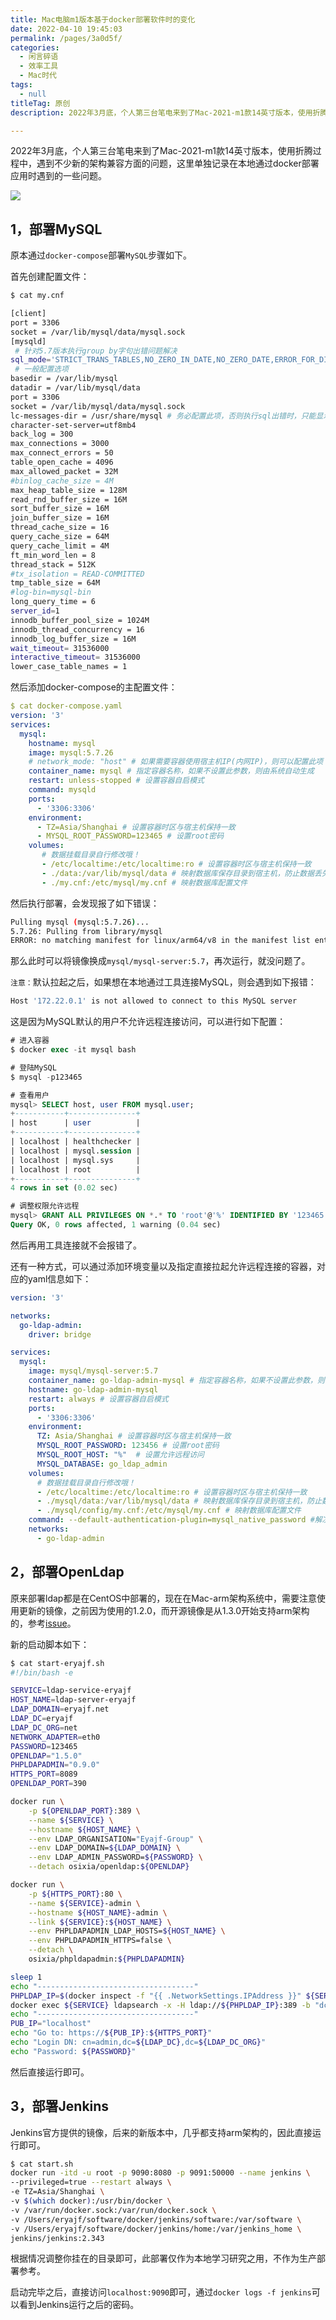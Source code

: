 ```yaml
---
title: Mac电脑m1版本基于docker部署软件时的变化
date: 2022-04-10 19:45:03
permalink: /pages/3a0d5f/
categories:
  - 闲言碎语
  - 效率工具
  - Mac时代
tags:
  - null
titleTag: 原创
description: 2022年3月底，个人第三台笔电来到了Mac-2021-m1款14英寸版本，使用折腾过程中，遇到不少新的架构兼容方面的问题，这里单独记录在本地通过docker部署应用时遇到的一些问题。

---
```


2022年3月底，个人第三台笔电来到了Mac-2021-m1款14英寸版本，使用折腾过程中，遇到不少新的架构兼容方面的问题，这里单独记录在本地通过docker部署应用时遇到的一些问题。

![](http://t.eryajf.net/imgs/2022/05/1d1562505d439647.jpg)


## 1，部署MySQL

原本通过`docker-compose`部署`MySQL`步骤如下。

首先创建配置文件：

```sh
$ cat my.cnf

[client]
port = 3306
socket = /var/lib/mysql/data/mysql.sock
[mysqld]
 # 针对5.7版本执行group by字句出错问题解决
sql_mode='STRICT_TRANS_TABLES,NO_ZERO_IN_DATE,NO_ZERO_DATE,ERROR_FOR_DIVISION_BY_ZERO,NO_AUTO_CREATE_USER,NO_ENGINE_SUBSTITUTION'
 # 一般配置选项
basedir = /var/lib/mysql
datadir = /var/lib/mysql/data
port = 3306
socket = /var/lib/mysql/data/mysql.sock
lc-messages-dir = /usr/share/mysql # 务必配置此项，否则执行sql出错时，只能显示错误代码而不显示具体错误消息
character-set-server=utf8mb4
back_log = 300
max_connections = 3000
max_connect_errors = 50
table_open_cache = 4096
max_allowed_packet = 32M
#binlog_cache_size = 4M
max_heap_table_size = 128M
read_rnd_buffer_size = 16M
sort_buffer_size = 16M
join_buffer_size = 16M
thread_cache_size = 16
query_cache_size = 64M
query_cache_limit = 4M
ft_min_word_len = 8
thread_stack = 512K
#tx_isolation = READ-COMMITTED
tmp_table_size = 64M
#log-bin=mysql-bin
long_query_time = 6
server_id=1
innodb_buffer_pool_size = 1024M
innodb_thread_concurrency = 16
innodb_log_buffer_size = 16M
wait_timeout= 31536000
interactive_timeout= 31536000
lower_case_table_names = 1
```

然后添加docker-compose的主配置文件：

```yaml
$ cat docker-compose.yaml
version: '3'
services:
  mysql:
    hostname: mysql
    image: mysql:5.7.26
    # network_mode: "host" # 如果需要容器使用宿主机IP(内网IP)，则可以配置此项
    container_name: mysql # 指定容器名称，如果不设置此参数，则由系统自动生成
    restart: unless-stopped # 设置容器自启模式
    command: mysqld
    ports:
      - '3306:3306'
    environment:
      - TZ=Asia/Shanghai # 设置容器时区与宿主机保持一致
      - MYSQL_ROOT_PASSWORD=123465 # 设置root密码
    volumes:
       # 数据挂载目录自行修改哦！
       - /etc/localtime:/etc/localtime:ro # 设置容器时区与宿主机保持一致
       - ./data:/var/lib/mysql/data # 映射数据库保存目录到宿主机，防止数据丢失
       - ./my.cnf:/etc/mysql/my.cnf # 映射数据库配置文件
```

然后执行部署，会发现报了如下错误：

```sh
Pulling mysql (mysql:5.7.26)...
5.7.26: Pulling from library/mysql
ERROR: no matching manifest for linux/arm64/v8 in the manifest list entries
```

那么此时可以将镜像换成`mysql/mysql-server:5.7`，再次运行，就没问题了。

`注意：`默认拉起之后，如果想在本地通过工具连接MySQL，则会遇到如下报错：

```sh
Host '172.22.0.1' is not allowed to connect to this MySQL server
```

这是因为MySQL默认的用户不允许远程连接访问，可以进行如下配置：

```sql
# 进入容器
$ docker exec -it mysql bash

# 登陆MySQL
$ mysql -p123465

# 查看用户
mysql> SELECT host, user FROM mysql.user;
+-----------+---------------+
| host      | user          |
+-----------+---------------+
| localhost | healthchecker |
| localhost | mysql.session |
| localhost | mysql.sys     |
| localhost | root          |
+-----------+---------------+
4 rows in set (0.02 sec)

# 调整权限允许远程
mysql> GRANT ALL PRIVILEGES ON *.* TO 'root'@'%' IDENTIFIED BY '123465' WITH GRANT OPTION;
Query OK, 0 rows affected, 1 warning (0.04 sec)
```

然后再用工具连接就不会报错了。

还有一种方式，可以通过添加环境变量以及指定直接拉起允许远程连接的容器，对应的yaml信息如下：

```yml
version: '3'

networks:
  go-ldap-admin:
    driver: bridge

services:
  mysql:
    image: mysql/mysql-server:5.7
    container_name: go-ldap-admin-mysql # 指定容器名称，如果不设置此参数，则由系统自动生成
    hostname: go-ldap-admin-mysql
    restart: always # 设置容器自启模式
    ports:
      - '3306:3306'
    environment:
      TZ: Asia/Shanghai # 设置容器时区与宿主机保持一致
      MYSQL_ROOT_PASSWORD: 123456 # 设置root密码
      MYSQL_ROOT_HOST: "%"  # 设置允许远程访问
      MYSQL_DATABASE: go_ldap_admin
    volumes:
      # 数据挂载目录自行修改哦！
      - /etc/localtime:/etc/localtime:ro # 设置容器时区与宿主机保持一致
      - ./mysql/data:/var/lib/mysql/data # 映射数据库保存目录到宿主机，防止数据丢失
      - ./mysql/config/my.cnf:/etc/mysql/my.cnf # 映射数据库配置文件
    command: --default-authentication-plugin=mysql_native_password #解决外部无法访问，与上边MYSQL_ROOT_HOST 变量配合使用才能生效。
    networks:
      - go-ldap-admin
```


## 2，部署OpenLdap

原来部署ldap都是在CentOS中部署的，现在在Mac-arm架构系统中，需要注意使用更新的镜像，之前因为使用的1.2.0，而开源镜像是从1.3.0开始支持arm架构的，参考[issue](https://github.com/osixia/docker-openldap/issues/348)。

新的启动脚本如下：


```sh
$ cat start-eryajf.sh
#!/bin/bash -e

SERVICE=ldap-service-eryajf
HOST_NAME=ldap-server-eryajf
LDAP_DOMAIN=eryajf.net
LDAP_DC=eryajf
LDAP_DC_ORG=net
NETWORK_ADAPTER=eth0
PASSWORD=123465
OPENLDAP="1.5.0"
PHPLDAPADMIN="0.9.0"
HTTPS_PORT=8089
OPENLDAP_PORT=390

docker run \
    -p ${OPENLDAP_PORT}:389 \
    --name ${SERVICE} \
    --hostname ${HOST_NAME} \
    --env LDAP_ORGANISATION="Eyajf-Group" \
    --env LDAP_DOMAIN=${LDAP_DOMAIN} \
    --env LDAP_ADMIN_PASSWORD=${PASSWORD} \
    --detach osixia/openldap:${OPENLDAP}

docker run \
    -p ${HTTPS_PORT}:80 \
    --name ${SERVICE}-admin \
    --hostname ${HOST_NAME}-admin \
    --link ${SERVICE}:${HOST_NAME} \
    --env PHPLDAPADMIN_LDAP_HOSTS=${HOST_NAME} \
    --env PHPLDAPADMIN_HTTPS=false \
    --detach \
    osixia/phpldapadmin:${PHPLDAPADMIN}

sleep 1
echo "-----------------------------------"
PHPLDAP_IP=$(docker inspect -f "{{ .NetworkSettings.IPAddress }}" ${SERVICE})
docker exec ${SERVICE} ldapsearch -x -H ldap://${PHPLDAP_IP}:389 -b "dc=${LDAP_DC},dc=${LDAP_DC_ORG}" -D "cn=admin,dc=${LDAP_DC},dc=${LDAP_DC_ORG}" -w ${PASSWORD}
echo "-----------------------------------"
PUB_IP="localhost"
echo "Go to: https://${PUB_IP}:${HTTPS_PORT}"
echo "Login DN: cn=admin,dc=${LDAP_DC},dc=${LDAP_DC_ORG}"
echo "Password: ${PASSWORD}"
```

然后直接运行即可。


## 3，部署Jenkins

Jenkins官方提供的镜像，后来的新版本中，几乎都支持arm架构的，因此直接运行即可。

```sh
$ cat start.sh
docker run -itd -u root -p 9090:8080 -p 9091:50000 --name jenkins \
--privileged=true --restart always \
-e TZ=Asia/Shanghai \
-v $(which docker):/usr/bin/docker \
-v /var/run/docker.sock:/var/run/docker.sock \
-v /Users/eryajf/software/docker/jenkins/software:/var/software \
-v /Users/eryajf/software/docker/jenkins/home:/var/jenkins_home \
jenkins/jenkins:2.343
```

根据情况调整你挂在的目录即可，此部署仅作为本地学习研究之用，不作为生产部署参考。

启动完毕之后，直接访问`localhost:9090`即可，通过`docker logs -f jenkins`可以看到Jenkins运行之后的密码。